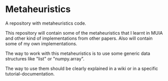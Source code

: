 # Metaheuristics
A repository with metaheuristics code.

This repository will contain some of the metaheuristics that I learnt in MUIA and other kind of implementations from other papers.
Also will contain some of my own implementations.

The way to work with this metaheuristics is to use some generic data structures like  "list" or "numpy.array".

The way to use them should be clearly explained in a wiki or in a specific tutorial-documentation.
